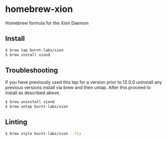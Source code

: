 # homebrew-xion

Homebrew formula for the Xion Daemon

## Install

```bash
$ brew tap burnt-labs/xion
$ brew install xiond
```

## Troubleshooting

If you have previously used this tap for a version prior to 12.0.0 uninstall any previous versions install via brew and then untap.  After this proceed to install as described above.

```bash
$ brew uninstall xiond
$ brew untap burnt-labs/xion
```

## Linting

```bash
$ brew style burnt-labs/xion --fix
```
